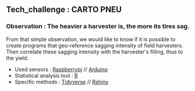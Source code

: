 ## Tech_challenge : CARTO PNEU

### Observation : The heavier a harvester is, the more its tires sag.

From that simple observation, we would like to know if it is possible to create programs that geo-reference sagging intensity of field harvesters. 
Then correlate these sagging intensity with the harvester's filling, thus to the yield. 

- Used sensors : [Raspberrypi](https://www.raspberrypi.org/) // [Arduino](https://www.arduino.cc/) <br>
- Statistical analysis tool : [R](https://www.r-project.org/) <br>
- Specific methods : [Tidyverse](https://www.tidyverse.org/packages/) // [Rshiny](https://shiny.rstudio.com/)<br>
